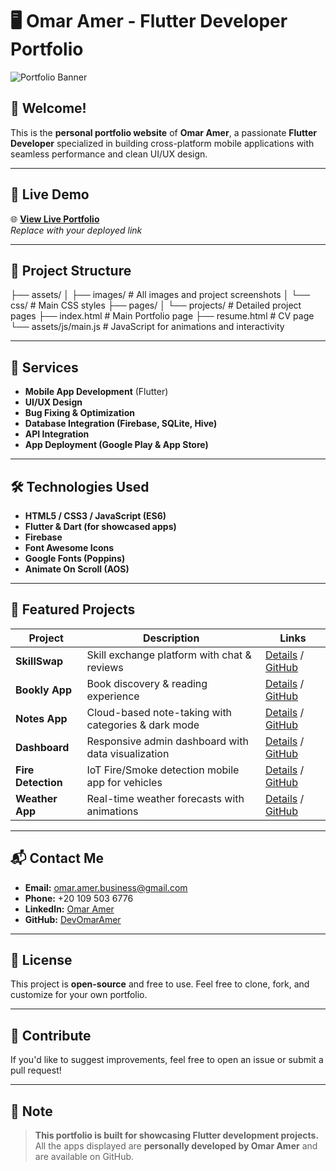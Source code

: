 # 🖥️ Omar Amer - Flutter Developer Portfolio

![Portfolio Banner](assets/images/common/omar_cover_2.png)

## 👋 Welcome!

This is the **personal portfolio website** of **Omar Amer**, a passionate **Flutter Developer** specialized in building cross-platform mobile applications with seamless performance and clean UI/UX design.

---

## 🚀 Live Demo

🌐 **[View Live Portfolio](https://your-live-link.com)**  
_Replace with your deployed link_

---

## 📂 Project Structure

├── assets/
│ ├── images/ # All images and project screenshots
│ └── css/ # Main CSS styles
├── pages/
│ └── projects/ # Detailed project pages
├── index.html # Main Portfolio page
├── resume.html # CV page
└── assets/js/main.js # JavaScript for animations and interactivity


---

## 💼 Services

- **Mobile App Development** (Flutter)
- **UI/UX Design**
- **Bug Fixing & Optimization**
- **Database Integration (Firebase, SQLite, Hive)**
- **API Integration**
- **App Deployment (Google Play & App Store)**

---

## 🛠️ Technologies Used

- **HTML5 / CSS3 / JavaScript (ES6)**
- **Flutter & Dart (for showcased apps)**
- **Firebase**
- **Font Awesome Icons**
- **Google Fonts (Poppins)**
- **Animate On Scroll (AOS)**

---

## 📱 Featured Projects

| Project           | Description                                         | Links |
|------------------|-----------------------------------------------------|--------|
| **SkillSwap**     | Skill exchange platform with chat & reviews        | [Details](pages/projects/skill-swap-details.html) / [GitHub](https://github.com/DevOmarAmer/skill_swap) |
| **Bookly App**    | Book discovery & reading experience                | [Details](pages/projects/bookly-details.html) / [GitHub](https://github.com/DevOmarAmer/bookly_app_clean_arch) |
| **Notes App**     | Cloud-based note-taking with categories & dark mode| [Details](pages/projects/notes-app-details.html) / [GitHub](https://github.com/DevOmarAmer/notes_app) |
| **Dashboard**     | Responsive admin dashboard with data visualization | [Details](pages/projects/dashboard-details.html) / [GitHub](https://github.com/DevOmarAmer/flutter_responsive_dashboard) |
| **Fire Detection**| IoT Fire/Smoke detection mobile app for vehicles  | [Details](pages/projects/fire-detection-details.html) / [GitHub](https://github.com/DevOmarAmer/fire_detection) |
| **Weather App**   | Real-time weather forecasts with animations        | [Details](pages/projects/weather-app-details.html) / [GitHub](https://github.com/DevOmarAmer/weather_app) |

---

## 📬 Contact Me

- **Email:** omar.amer.business@gmail.com  
- **Phone:** +20 109 503 6776  
- **LinkedIn:** [Omar Amer](https://www.linkedin.com/in/omar-amer-fathy)  
- **GitHub:** [DevOmarAmer](https://github.com/DevOmarAmer)

---

## 📢 License

This project is **open-source** and free to use. Feel free to clone, fork, and customize for your own portfolio.

---

## 🌟 Contribute

If you'd like to suggest improvements, feel free to open an issue or submit a pull request!

---

## 📌 Note

> **This portfolio is built for showcasing Flutter development projects.**  
All the apps displayed are **personally developed by Omar Amer** and are available on GitHub.

